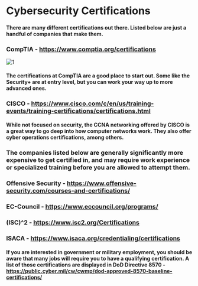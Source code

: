 # Cybersecurity Certifications
#### There are many different certifications out there. Listed below are just a handful of companies that make them.

### CompTIA - https://www.comptia.org/certifications
 ![1](https://user-images.githubusercontent.com/60090409/144588110-5ab68052-923c-45e9-90bf-b113aba993de.PNG)
#### The certifications at CompTIA are a good place to start out. Some like the Security+ are at entry level, but you can work your way up to more advanced ones. 

### CISCO - https://www.cisco.com/c/en/us/training-events/training-certifications/certifications.html
#### While not focused on security, the CCNA networking offered by CISCO is a great way to go deep into how computer networks work. They also offer cyber operations certifications, among others. 
### The companies listed below are generally significantly more expensive to get certified in, and may require work experience or specialized training before you are allowed to attempt them.
 
### Offensive Security - https://www.offensive-security.com/courses-and-certifications/

### EC-Council - https://www.eccouncil.org/programs/

### (ISC)^2 - https://www.isc2.org/Certifications

### ISACA - https://www.isaca.org/credentialing/certifications

#### If you are interested in government or military employment, you should be aware that many jobs will require you to have a qualifying certification. A list of those certifications are displayed in DoD Directive 8570 - https://public.cyber.mil/cw/cwmp/dod-approved-8570-baseline-certifications/
